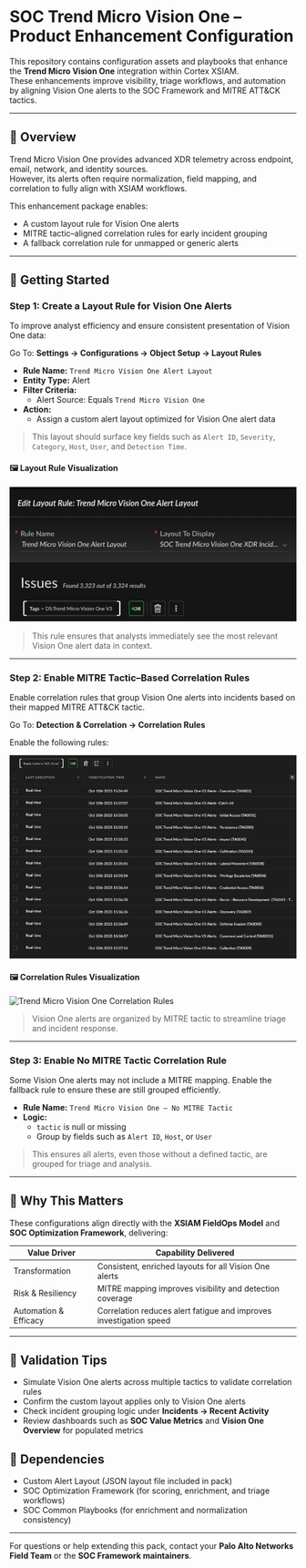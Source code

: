 # SOC Trend Micro Vision One – Product Enhancement Configuration

This repository contains configuration assets and playbooks that enhance the **Trend Micro Vision One** integration within Cortex XSIAM.  
These enhancements improve visibility, triage workflows, and automation by aligning Vision One alerts to the SOC Framework and MITRE ATT&CK tactics.

---

## 📌 Overview

Trend Micro Vision One provides advanced XDR telemetry across endpoint, email, network, and identity sources.  
However, its alerts often require normalization, field mapping, and correlation to fully align with XSIAM workflows.

This enhancement package enables:

- A custom layout rule for Vision One alerts
- MITRE tactic–aligned correlation rules for early incident grouping
- A fallback correlation rule for unmapped or generic alerts

---

## 🚀 Getting Started

### Step 1: Create a Layout Rule for Vision One Alerts

To improve analyst efficiency and ensure consistent presentation of Vision One data:

Go To: **Settings → Configurations → Object Setup → Layout Rules**

- **Rule Name:** `Trend Micro Vision One Alert Layout`
- **Entity Type:** Alert
- **Filter Criteria:**
  - Alert Source: Equals `Trend Micro Vision One`
- **Action:**
  - Assign a custom alert layout optimized for Vision One alert data

> This layout should surface key fields such as `Alert ID`, `Severity`, `Category`, `Host`, `User`, and `Detection Time`.

#### 🖼️ Layout Rule Visualization

![Vision One Layout Rules](images/TrendVisionOneLayout.png)

> This rule ensures that analysts immediately see the most relevant Vision One alert data in context.

---

### Step 2: Enable MITRE Tactic–Based Correlation Rules

Enable correlation rules that group Vision One alerts into incidents based on their mapped MITRE ATT&CK tactic.

Go To: **Detection & Correlation → Correlation Rules**

Enable the following rules:

![Vision One Layout Rules](images/TrendVisionCorrelations.png)

#### 🖼️ Correlation Rules Visualization

![Trend Micro Vision One Correlation Rules](https://github.com/Palo-Cortex/images/TrendVisionCorrelations.png)

> Vision One alerts are organized by MITRE tactic to streamline triage and incident response.

---

### Step 3: Enable No MITRE Tactic Correlation Rule

Some Vision One alerts may not include a MITRE mapping. Enable the fallback rule to ensure these are still grouped efficiently.

- **Rule Name:** `Trend Micro Vision One – No MITRE Tactic`
- **Logic:**
  - `tactic` is null or missing
  - Group by fields such as `Alert ID`, `Host`, or `User`

> This ensures all alerts, even those without a defined tactic, are grouped for triage and analysis.

---

## 🧠 Why This Matters

These configurations align directly with the **XSIAM FieldOps Model** and **SOC Optimization Framework**, delivering:

| Value Driver          | Capability Delivered                                              |
|------------------------|-------------------------------------------------------------------|
| Transformation         | Consistent, enriched layouts for all Vision One alerts            |
| Risk & Resiliency      | MITRE mapping improves visibility and detection coverage          |
| Automation & Efficacy  | Correlation reduces alert fatigue and improves investigation speed |

---

## 🧪 Validation Tips

- Simulate Vision One alerts across multiple tactics to validate correlation rules
- Confirm the custom layout applies only to Vision One alerts
- Check incident grouping logic under **Incidents → Recent Activity**
- Review dashboards such as **SOC Value Metrics** and **Vision One Overview** for populated metrics

## 🧩 Dependencies

- Custom Alert Layout (JSON layout file included in pack)
- SOC Optimization Framework (for scoring, enrichment, and triage workflows)
- SOC Common Playbooks (for enrichment and normalization consistency)

---

For questions or help extending this pack, contact your **Palo Alto Networks Field Team** or the **SOC Framework maintainers**.
